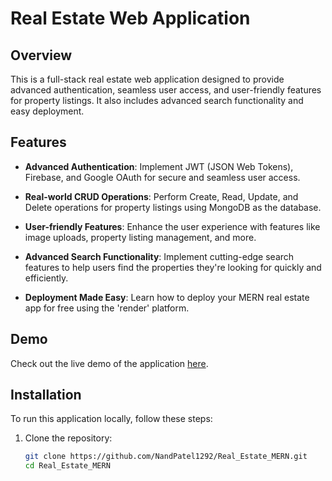 # Real Estate Web Application

## Overview
This is a full-stack real estate web application designed to provide advanced authentication, seamless user access, and user-friendly features for property listings. It also includes advanced search functionality and easy deployment.

## Features

- **Advanced Authentication**: Implement JWT (JSON Web Tokens), Firebase, and Google OAuth for secure and seamless user access.

- **Real-world CRUD Operations**: Perform Create, Read, Update, and Delete operations for property listings using MongoDB as the database.

- **User-friendly Features**: Enhance the user experience with features like image uploads, property listing management, and more.

- **Advanced Search Functionality**: Implement cutting-edge search features to help users find the properties they're looking for quickly and efficiently.

- **Deployment Made Easy**: Learn how to deploy your MERN real estate app for free using the 'render' platform.


## Demo
Check out the live demo of the application [here](https://real-estate-mern-2kef.onrender.com).

## Installation
To run this application locally, follow these steps:

1. Clone the repository:
   ```bash
   git clone https://github.com/NandPatel1292/Real_Estate_MERN.git
   cd Real_Estate_MERN
